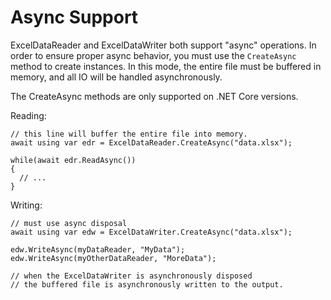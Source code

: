 # Async Support

ExcelDataReader and ExcelDataWriter both support "async" operations.
In order to ensure proper async behavior, you must use the `CreateAsync`
method to create instances. In this mode, the entire file must be 
buffered in memory, and all IO will be handled asynchronously.

The CreateAsync methods are only supported on .NET Core versions.

Reading:

```
// this line will buffer the entire file into memory.
await using var edr = ExcelDataReader.CreateAsync("data.xlsx");

while(await edr.ReadAsync())
{
  // ...
}

```

Writing:

```
// must use async disposal
await using var edw = ExcelDataWriter.CreateAsync("data.xlsx");

edw.WriteAsync(myDataReader, "MyData");
edw.WriteAsync(myOtherDataReader, "MoreData");

// when the ExcelDataWriter is asynchronously disposed
// the buffered file is asynchronously written to the output.
```
